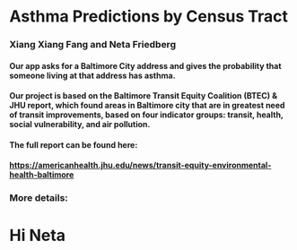 # Asthma Predictions by Census Tract
### Xiang Xiang Fang and Neta Friedberg

#### Our app asks for a Baltimore City address and gives the probability that someone living at that address has asthma.
#### Our project is based on the Baltimore Transit Equity Coalition (BTEC) & JHU report, which found areas in Baltimore city that are in greatest need of transit improvements, based on four indicator groups: transit, health, social vulnerability, and air pollution.
#### The full report can be found here:
#### https://americanhealth.jhu.edu/news/transit-equity-environmental-health-baltimore

### More details:

# Hi Neta
